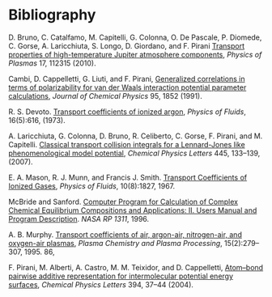 <a id="top"></a>

# Bibliography

<a id="Bruno2010"></a>
D. Bruno, C. Catalfamo, M. Capitelli, G. Colonna, O. De Pascale, P. Diomede, C. Gorse, A. Laricchiuta, S. Longo, D. Giordano, and F. Pirani
[Transport properties of high-temperature Jupiter atmosphere components](https://doi.org/10.1063/1.3495980), _Physics of Plasmas_ 17, 112315 (2010).

<a id="Cambi1991"></a>
Cambi, D. Cappelletti, G. Liuti, and F. Pirani,
[Generalized correlations in terms of polarizability for van der Waals interaction potential parameter calculations](https://doi.org/10.1063/1.461035),
_Journal of Chemical Physics_ 95, 1852 (1991).

<a id="Devoto1973"></a>
R. S. Devoto.
[Transport coefficients of ionized argon](https://doi.org/10.1063/1.1694396),
_Physics of Fluids_, 16(5):616, (1973).

<a id="Laricchiuta2007"></a>
A. Laricchiuta, G. Colonna, D. Bruno, R. Celiberto, C. Gorse, F. Pirani, and M. Capitelli.
[Classical transport collision integrals for a Lennard-Jones like phenomenological model potential](https://doi.org/10.1016/j.cplett.2007.07.097),
_Chemical Physics Letters_ 445, 133–139, (2007).

<a id="Mason1967"></a>
E. A. Mason, R. J. Munn, and Francis J. Smith.
[Transport Coefficients of Ionized Gases](https://doi.org/10.1063/1.1762365),
_Physics of Fluids_, 10(8):1827, 1967.

<a id="McBride1996"></a>
McBride and Sanford.
[Computer Program for Calculation of Complex Chemical Equilibrium Compositions and Applications: II. Users Manual and Program Description](https://www.grc.nasa.gov/www/CEAWeb/RP-1311-P2.pdf).
_NASA RP 1311_, 1996.

<a id="Murphy1995"></a>
A. B. Murphy.
[Transport coefficients of air, argon-air, nitrogen-air, and oxygen-air plasmas](https://doi.org/10.1007/BF01459700),
_Plasma Chemistry and Plasma Processing_, 15(2):279–307, 1995. 86,

<a id="Pirani2004"></a>
F. Pirani, M. Alberti, A. Castro, M. M. Teixidor, and D. Cappelletti,
[Atom–bond pairwise additive representation for intermolecular potential energy surfaces](https://doi.org/10.1016/j.cplett.2004.06.100),
_Chemical Physics Letters_ 394, 37–44 (2004).
